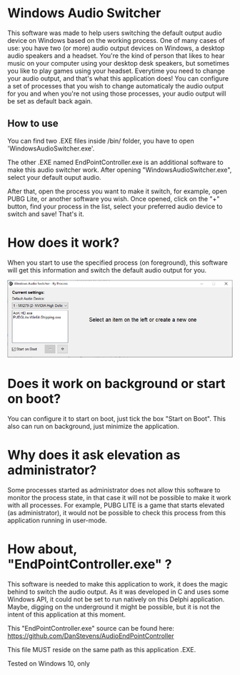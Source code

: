 # Windows Audio Switcher

This software was made to help users switching the default output audio device on Windows based on the working process.
One of many cases of use: you have two (or more) audio output devices on Windows, a desktop audio speakers and a headset. You're the kind of person that likes to hear music on your computer using your desktop desk speakers, but sometimes you like to play games using your headset. Everytime you need to change your audio output, and that's what this application does!
You can configure a set of processes that you wish to change automaticaly the audio output for you and when you're not using those processes, your audio output will be set as default back again.


## How to use
You can find two .EXE files inside /bin/ folder, you have to open 'WindowsAudioSwitcher.exe'.

The other .EXE named EndPointController.exe is an additional software to make this audio switcher work. After opening "WindowsAudioSwitcher.exe", select your default ouput audio.

After that, open the process you want to make it switch, for example, open PUBG Lite, or another software you wish. Once opened, click on the "+" button, find your process in the list, select your preferred audio device to switch and save! That's it.

# How does it work?
When you start to use the specified process (on foreground), this software will get this information and switch the default audio output for you.

![application main screen](https://raw.githubusercontent.com/luizbossoi/windows-audio-switcher/master/images/image1.png?1234)

# Does it work on background or start on boot?
You can configure it to start on boot, just tick the box "Start on Boot".
This also can run on background, just minimize the application.

# Why does it ask elevation as administrator?
Some processes started as administrator does not allow this software to monitor the process state, in that case it will not be possible to make it work with all processes. For example, PUBG LITE is a game that starts elevated (as administrator), it would not be possible to check this process from this application running in user-mode.

# How about, "EndPointController.exe" ?
This software is needed to make this application to work, it does the magic behind to switch the audio output. As it was developed in C and uses some Windows API, it could not be set to run natively on this Delphi application. Maybe, digging on the underground it might be possible, but it is not the intent of this application at this moment. 

This "EndPointController.exe" source can be found here: https://github.com/DanStevens/AudioEndPointController

This file MUST reside on the same path as this application .EXE.


Tested on Windows 10, only
